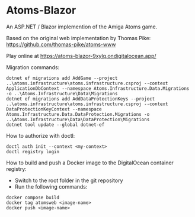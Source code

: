 # Atoms-Blazor

An ASP.NET / Blazor implemention of the Amiga Atoms game.

Based on the original web implementation by Thomas Pike: https://github.com/thomas-pike/atoms-www

Play online at https://atoms-blazor-9xylq.ondigitalocean.app/

Migration commands:

```
dotnet ef migrations add AddGame --project ..\atoms.infrastructure\atoms.infrastructure.csproj --context ApplicationDbContext --namespace Atoms.Infrastructure.Data.Migrations -o ..\Atoms.Infrastructure\Data\Migrations
dotnet ef migrations add AddDataProtectionKeys --project ..\atoms.infrastructure\atoms.infrastructure.csproj --context DataProtectionKeyContext --namespace Atoms.Infrastructure.Data.DataProtection.Migrations -o ..\Atoms.Infrastructure\Data\DataProtection\Migrations
dotnet tool update --global dotnet-ef
```

How to authorize with doctl:

```
doctl auth init --context <my-context>
doctl registry login
```

How to build and push a Docker image to the DigitalOcean container registry:
* Switch to the root folder in the git repository
* Run the following commands:
```
docker compose build
docker tag atomsweb <image-name>
docker push <image-name>
```